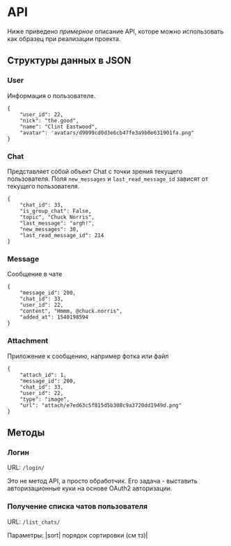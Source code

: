 # API

Ниже приведено _примерное_ описание API, которе можно использовать как образец при реализации проекта.

## Структуры данных в JSON

### User
Информация о пользователе.
```
{
    "user_id": 22,
    "nick": "the.good",
    "name": "Clint Eastwood",
    "avatar": 'avatars/d9099cd0d3e6cb47fe3a9b0e631901fa.png"
}
```

### Chat
Представляет собой объект Chat с точки зрения текущего пользователя.
Поля `new_messages` и `last_read_message_id` зависят от текущего пользователя.
```
{
    "chat_id": 33,
    "is_group_chat": False,
    "topic", "Chuck Norris",
    "last_message": "argh!",
    "new_messages": 30,
    "last_read_message_id": 214
}
```

### Message
Сообщение в чате
```
{
    "message_id": 200,
    "chat_id": 33,
    "user_id": 22,
    "content", "Hmmm, @chuck.norris",
    "added_at": 1540198594
}
```

### Attachment
Приложение к сообщению, например фотка или файл
```
{
    "attach_id": 1,
    "message_id": 200,
    "chat_id": 33,
    "user_id": 22,
    "type": "image",
    "url": "attach/e7ed63c5f815d5b308c9a3720dd1949d.png"
}
```

## Методы

### Логин 
URL: `/login/` 

Это не метод API, а просто обработчик.
Его задача - выставить авторизационные куки на основе OAuth2 авторизации.

### Получение списка чатов пользователя
URL: `/list_chats/`

Параметры: 
|sort| порядок сортировки (см тз)|



